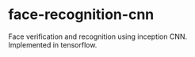 # face-recognition-cnn
Face verification and recognition using inception CNN.  
Implemented in tensorflow.
